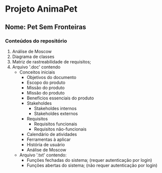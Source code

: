 # Projeto AnimaPet

## Nome: Pet Sem Fronteiras

### Conteúdos do repositório

1. Análise de Moscow
2. Diagrama de classes
3. Matriz de rastreabilidade de requisitos;
4. Arquivo '.doc' contendo
	- Conceitos iniciais
		- Objetivos do documento
		- Escopo do produto
		- Missão do produto
		- Missão do produto
		- Benefícios essenciais do produto
		- Stakeholdes
			- Stakeholdes internos
			- Stakeholdes externos
		- Requisitos
			- Requisitos funcionais
			- Requisitos não-funcionais
		- Calendário de atividades
		- Ferramentas à aplicar
		- História de usuário
		- Análise de Moscow
	- Arquivo '.txt' contendo:
		- Funções fechadas do sistema; (requer autenticação por login)
		- Funções abertas do sistema; (não requer autenticação por login)


